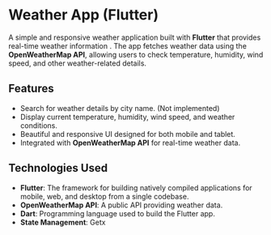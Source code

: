 # Weather App (Flutter)

A simple and responsive weather application built with **Flutter** that provides real-time weather information . The app fetches weather data using the **OpenWeatherMap API**, allowing users to check temperature, humidity, wind speed, and other weather-related details.

## Features
- Search for weather details by city name. (Not implemented)
- Display current temperature, humidity, wind speed, and weather conditions.
- Beautiful and responsive UI designed for both mobile and tablet.
- Integrated with **OpenWeatherMap API** for real-time weather data.

## Technologies Used
- **Flutter**: The framework for building natively compiled applications for mobile, web, and desktop from a single codebase.
- **OpenWeatherMap API**: A public API providing weather data.
- **Dart**: Programming language used to build the Flutter app.
- **State Management**: Getx
